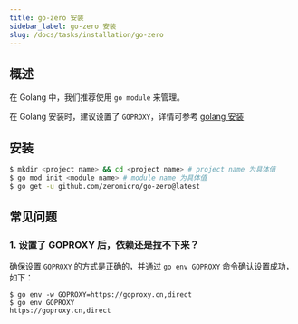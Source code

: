 ```yaml
---
title: go-zero 安装
sidebar_label: go-zero 安装
slug: /docs/tasks/installation/go-zero
---
```


## 概述

在 Golang 中，我们推荐使用 `go module` 来管理。

在 Golang 安装时，建议设置了 `GOPROXY`，详情可参考 <a href="/docs/tasks" target="_blank">golang 安装</a>

## 安装

```bash
$ mkdir <project name> && cd <project name> # project name 为具体值
$ go mod init <module name> # module name 为具体值
$ go get -u github.com/zeromicro/go-zero@latest
```

## 常见问题

### 1. 设置了 GOPROXY 后，依赖还是拉不下来？

确保设置 `GOPROXY` 的方式是正确的，并通过 `go env GOPROXY` 命令确认设置成功，如下：

```shell
$ go env -w GOPROXY=https://goproxy.cn,direct
$ go env GOPROXY
https://goproxy.cn,direct
```
